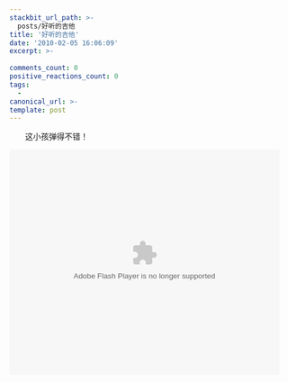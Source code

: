 ```yaml
---
stackbit_url_path: >-
  posts/好听的吉他
title: '好听的吉他'
date: '2010-02-05 16:06:09'
excerpt: >-
  
comments_count: 0
positive_reactions_count: 0
tags: 
  - 
canonical_url: >-
template: post
---
```

<div style="text-indent: 2em;"><p>这小孩弹得不错！</p><embed src="http://player.youku.com/player.php/sid/XMTIzOTgyOTY0/v.swf" quality="high" width="480" height="400" align="middle" allowscriptaccess="sameDomain" type="application/x-shockwave-flash"></div>